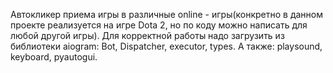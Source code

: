 Автокликер приема игры в различные online - игры(конкретно в данном проекте реализуется на игре Dota 2, но по коду можно написать для любой другой игры).
Для корректной работы надо загрузить из библиотеки aiogram: Bot, Dispatcher, executor, types. А также: playsound, keyboard, pyautogui.
